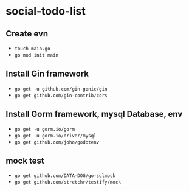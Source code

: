 # social-todo-list

## Create evn
- `touch main.go`
- `go mod init main`

## Install Gin framework
- `go get -u github.com/gin-gonic/gin`
- `go get github.com/gin-contrib/cors`

## Install Gorm framework, mysql Database, env
- `go get -u gorm.io/gorm`
- `go get -u gorm.io/driver/mysql`
- `go get github.com/joho/godotenv`

## mock test
- `go get github.com/DATA-DOG/go-sqlmock`
- `go get github.com/stretchr/testify/mock`